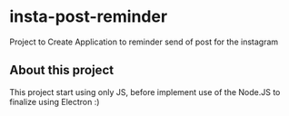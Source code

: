 # insta-post-reminder
Project to Create Application to reminder send of post for the instagram

## About this project
This project start using only JS, before implement use of the Node.JS to finalize using Electron :)

